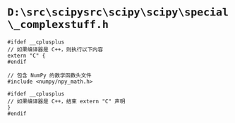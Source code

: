 # `D:\src\scipysrc\scipy\scipy\special\_complexstuff.h`

```
#ifdef __cplusplus
// 如果编译器是 C++，则执行以下内容
extern "C" {
#endif

// 包含 NumPy 的数学函数头文件
#include <numpy/npy_math.h>

#ifdef __cplusplus
// 如果编译器是 C++，结束 extern "C" 声明
}
#endif
```